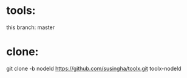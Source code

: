 tools:
======
this branch: master

clone:
======
git clone -b nodeld https://github.com/susingha/toolx.git toolx-nodeld


